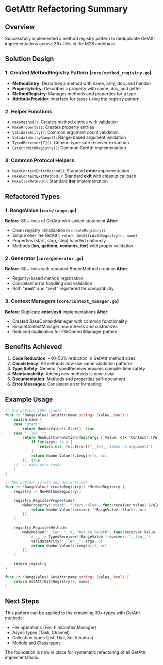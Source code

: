 # GetAttr Refactoring Summary

## Overview
Successfully implemented a method registry pattern to deduplicate GetAttr implementations across 36+ files in the M28 codebase.

## Solution Design

### 1. Created MethodRegistry Pattern (`core/method_registry.go`)
- **MethodEntry**: Describes a method with name, arity, doc, and handler
- **PropertyEntry**: Describes a property with name, doc, and getter
- **MethodRegistry**: Manages methods and properties for a type
- **AttributeProvider**: Interface for types using the registry pattern

### 2. Helper Functions
- `MakeMethod()`: Creates method entries with validation
- `MakeProperty()`: Creates property entries
- `ValidateArity()`: Common argument count validation
- `ValidateArityRange()`: Range-based argument validation
- `TypedReceiver[T]()`: Generic type-safe receiver extraction
- `GetAttrWithRegistry()`: Common GetAttr implementation

### 3. Common Protocol Helpers
- `MakeContextEnterMethod()`: Standard __enter__ implementation
- `MakeContextExitMethod()`: Standard __exit__ with cleanup callback
- `MakeIterMethod()`: Standard __iter__ implementation

## Refactored Types

### 1. RangeValue (`core/range.go`)
**Before**: 60+ lines of GetAttr with switch statement
**After**: 
- Clean registry initialization in `createRegistry()`
- Simple one-line GetAttr: `return GetAttrWithRegistry(r, name)`
- Properties (start, stop, step) handled uniformly
- Methods (__len__, __getitem__, __contains__, __iter__) with proper validation

### 2. Generator (`core/generator.go`)
**Before**: 60+ lines with repeated BoundMethod creation
**After**:
- Registry-based method registration
- Consistent error handling and validation
- Both "__next__" and "next" registered for compatibility

### 3. Context Managers (`core/context_manager.go`)
**Before**: Duplicate __enter__/__exit__ implementations
**After**:
- Created BaseContextManager with common functionality
- SimpleContextManager now inherits and customizes
- Reduced duplication for FileContextManager pattern

## Benefits Achieved

1. **Code Reduction**: ~40-50% reduction in GetAttr method sizes
2. **Consistency**: All methods now use same validation patterns
3. **Type Safety**: Generic TypedReceiver ensures compile-time safety
4. **Maintainability**: Adding new methods is now trivial
5. **Documentation**: Methods and properties self-document
6. **Error Messages**: Consistent error formatting

## Example Usage

```go
// Old pattern (60+ lines)
func (r *RangeValue) GetAttr(name string) (Value, bool) {
    switch name {
    case "start":
        return NumberValue(r.Start), true
    case "__len__":
        return NewBuiltinFunction(func(args []Value, ctx *Context) (Value, error) {
            if len(args) != 0 {
                return nil, fmt.Errorf("__len__ takes no arguments")
            }
            return NumberValue(r.Length()), nil
        }), true
    // ... many more cases
    }
}

// New pattern (clean and declarative)
func (r *RangeValue) createRegistry() *MethodRegistry {
    registry := NewMethodRegistry()
    
    registry.RegisterProperties(
        MakeProperty("start", "Start value", func(receiver Value) (Value, error) {
            return NumberValue(receiver.(*RangeValue).Start), nil
        }),
    )
    
    registry.RegisterMethods(
        MakeMethod("__len__", 0, "Return length", func(receiver Value, args []Value, ctx *Context) (Value, error) {
            r, _ := TypedReceiver[*RangeValue](receiver, "__len__")
            ValidateArity("__len__", args, 0)
            return NumberValue(r.Length()), nil
        }),
    )
    
    return registry
}

func (r *RangeValue) GetAttr(name string) (Value, bool) {
    return GetAttrWithRegistry(r, name)
}
```

## Next Steps

This pattern can be applied to the remaining 30+ types with GetAttr methods:
- File operations (File, FileContextManager)
- Async types (Task, Channel)
- Collection types (List, Dict, Set iterators)
- Module and Class types

The foundation is now in place for systematic refactoring of all GetAttr implementations.